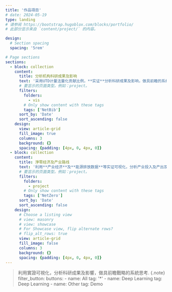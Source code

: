 ```yaml
---
title: '作品項目'
# date: 2024-05-19
type: landing
# 请参阅 https://bootstrap.hugoblox.com/blocks/portfolio/  
# 此部分显示来自 `content/project/` 的内容。

design:
  # Section spacing
  spacing: '5rem'

# Page sections
sections:
  - block: collection
    content:
      title: 分析机构科研成果及影响
      text: '采用UTD计量法量化贡献比例，**实证**分析科研成果及影响，做具前瞻的系统决策，如科研经费、人员等的投入产出。'
      # 要显示的页面类型。例如：project。
      filters:
        folders:
          - vis
        # Only show content with these tags
        tags: ['NetBib']
      sort_by: 'Date'
      sort_ascending: false
    design:
      view: article-grid
      fill_image: true
      columns: 3
      background: {}
      spacing: {padding: [4px, 0, 4px, 0]}
  - block: collection
    content:
      title: 淨零经济及产业路线
      text: '利用**产业经济**及**能源排放数据**等实证可视化，分析产业投入及产出及排放影响，做具战略的系统思考。'
      # 要显示的页面类型。例如：project。
      filters:
        folders:
          - project
        # Only show content with these tags
        tags: ['NetZero']
      sort_by: 'Date'
      sort_ascending: false
    design:
      # Choose a listing view
      # view: masonry 
      # view: showcase
      # For Showcase view, flip alternate rows?
      # flip_alt_rows: true
      view: article-grid
      fill_image: false
      columns: 3
      background: {}
      spacing: {padding: [4px, 0, 4px, 0]}
---
```

> 利用實證可視化，分析科研成果及影響，做具前瞻戰略的系統思考. 
{.note} 
      filter_button:
      buttons:
        - name: All
          tag: '*'
        - name: Deep Learning
          tag: Deep Learning
        - name: Other
          tag: Demo
